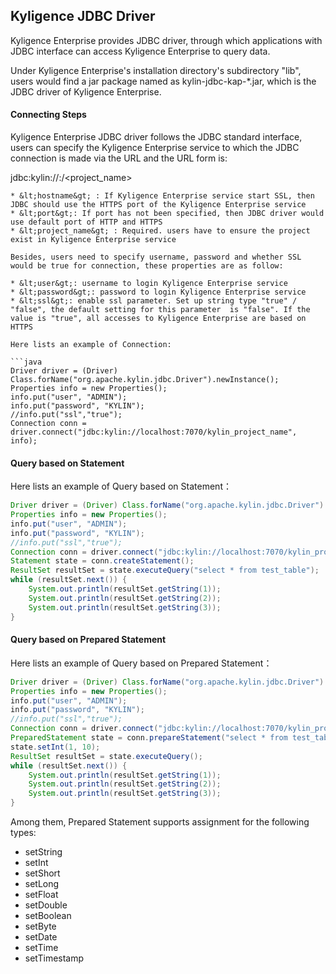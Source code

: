 ## Kyligence JDBC Driver
Kyligence Enterprise provides JDBC driver, through which applications with JDBC interface can access Kyligence Enterprise to query data.  

Under Kyligence Enterprise's installation directory's subdirectory "lib", users would find a jar package named as kylin-jdbc-kap-*.jar, which is the JDBC driver of Kyligence Enterprise.

#### Connecting Steps
Kyligence Enterprise JDBC driver follows the JDBC standard interface, users can specify the Kyligence Enterprise service to which the JDBC connection is made via the URL and the URL form is:

<!-- ``` -->
jdbc:kylin://<hostname>:<port>/<project_name>
```
* &lt;hostname&gt; : If Kyligence Enterprise service start SSL, then JDBC should use the HTTPS port of the Kyligence Enterprise service 
* &lt;port&gt;: If port has not been specified, then JDBC driver would use default port of HTTP and HTTPS 
* &lt;project_name&gt; : Required. users have to ensure the project exist in Kyligence Enterprise service 

Besides, users need to specify username, password and whether SSL would be true for connection, these properties are as follow: 

* &lt;user&gt;: username to login Kyligence Enterprise service
* &lt;password&gt;: password to login Kyligence Enterprise service
* &lt;ssl&gt;: enable ssl parameter. Set up string type "true" / "false", the default setting for this parameter  is "false". If the value is "true", all accesses to Kyligence Enterprise are based on HTTPS

Here lists an example of Connection: 

```java
Driver driver = (Driver) Class.forName("org.apache.kylin.jdbc.Driver").newInstance();
Properties info = new Properties();
info.put("user", "ADMIN");
info.put("password", "KYLIN");
//info.put("ssl","true");
Connection conn = driver.connect("jdbc:kylin://localhost:7070/kylin_project_name", info);
```

#### Query based on Statement 
Here lists an example of Query based on Statement：
```java
Driver driver = (Driver) Class.forName("org.apache.kylin.jdbc.Driver").newInstance();
Properties info = new Properties();
info.put("user", "ADMIN");
info.put("password", "KYLIN");
//info.put("ssl","true");
Connection conn = driver.connect("jdbc:kylin://localhost:7070/kylin_project_name", info);
Statement state = conn.createStatement();
ResultSet resultSet = state.executeQuery("select * from test_table");
while (resultSet.next()) {
    System.out.println(resultSet.getString(1));
    System.out.println(resultSet.getString(2));
    System.out.println(resultSet.getString(3));
}
```


#### Query based on Prepared Statement 
Here lists an example of Query based on Prepared Statement： 

```java
Driver driver = (Driver) Class.forName("org.apache.kylin.jdbc.Driver").newInstance();
Properties info = new Properties();
info.put("user", "ADMIN");
info.put("password", "KYLIN");
//info.put("ssl","true");
Connection conn = driver.connect("jdbc:kylin://localhost:7070/kylin_project_name", info);
PreparedStatement state = conn.prepareStatement("select * from test_table where id=?");
state.setInt(1, 10);
ResultSet resultSet = state.executeQuery();
while (resultSet.next()) {
    System.out.println(resultSet.getString(1));
    System.out.println(resultSet.getString(2));
    System.out.println(resultSet.getString(3));
}
```

Among them, Prepared Statement supports assignment for the following types: 

* setString
* setInt
* setShort
* setLong
* setFloat
* setDouble
* setBoolean
* setByte
* setDate
* setTime
* setTimestamp
